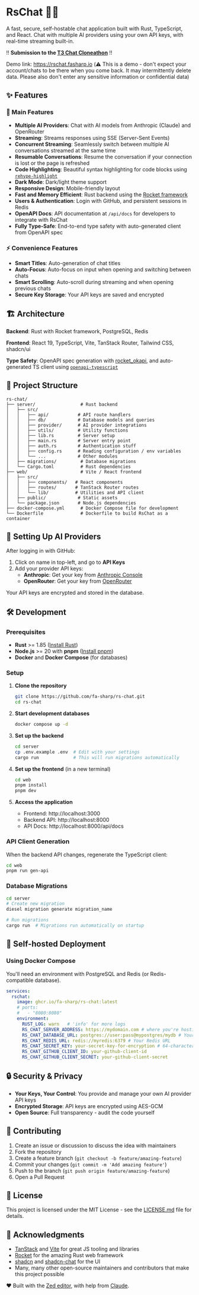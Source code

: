 # RsChat 🤖💬

A fast, secure, self-hostable chat application built with Rust, TypeScript, and React. Chat with multiple AI providers using your own API keys, with real-time streaming built-in.

!! **Submission to the [T3 Chat Cloneathon](https://cloneathon.t3.chat/)** !!

Demo link: https://rschat.fasharp.io (⚠️ This is a demo - don't expect your account/chats to be there when you come back. It may intermittently delete data. Please also don't enter any sensitive information or confidential data)

## ✨ Features

### 🚀 Main Features

- **Multiple AI Providers**: Chat with AI models from Anthropic (Claude) and OpenRouter
- **Streaming**: Streams responses using SSE (Server-Sent Events)
- **Concurrent Streaming**: Seamlessly switch between multiple AI conversations streamed at the same time
- **Resumable Conversations**: Resume the conversation if your connection is lost or the page is refreshed
- **Code Highlighting**: Beautiful syntax highlighting for code blocks using [`rehype-highlight`](https://github.com/rehypejs/rehype-highlight)
- **Dark Mode**: Dark/light theme support
- **Responsive Design**: Mobile-friendly layout
- **Fast and Memory Efficient**: Rust backend using the [Rocket framework](https://rocket.rs/)
- **Users & Authentication**: Login with GitHub, and persistent sessions in Redis
- **OpenAPI Docs**: API documentation at `/api/docs` for developers to integrate with RsChat
- **Fully Type-Safe**: End-to-end type safety with auto-generated client from OpenAPI spec

### ⚡ Convenience Features

- **Smart Titles**: Auto-generation of chat titles
- **Auto-Focus**: Auto-focus on input when opening and switching between chats
- **Smart Scrolling**: Auto-scroll during streaming and when opening previous chats
- **Secure Key Storage**: Your API keys are saved and encrypted

## 🏗️ Architecture

**Backend**: Rust with Rocket framework, PostgreSQL, Redis

**Frontend**: React 19, TypeScript, Vite, TanStack Router, Tailwind CSS, shadcn/ui

**Type Safety**: OpenAPI spec generation with [rocket_okapi](https://github.com/GREsau/okapi), and auto-generated TS client using [`openapi-typescript`](https://openapi-ts.dev/)

## 📁 Project Structure

```
rs-chat/
├── server/                 # Rust backend
│   ├── src/
│   │   ├── api/           # API route handlers
│   │   ├── db/            # Database models and queries
│   │   ├── provider/      # AI provider integrations
│   │   ├── utils/         # Utility functions
│   │   ├── lib.rs         # Server setup
│   │   ├── main.rs        # Server entry point
│   │   ├── auth.rs        # Authentication stuff
│   │   ├── config.rs      # Reading configuration / env variables
│   │   └── ...            # Other modules
│   ├── migrations/         # Database migrations
│   └── Cargo.toml          # Rust dependencies
├── web/                    # Vite / React frontend
│   ├── src/
│   │   ├── components/   # React components
│   │   ├── routes/       # TanStack Router routes
│   │   └── lib/          # Utilities and API client
│   ├── public/            # Static assets
│   └── package.json       # Node.js dependencies
├── docker-compose.yml      # Docker Compose file for development
└── Dockerfile              # Dockerfile to build RsChat as a container
```

## 🔑 Setting Up AI Providers

After logging in with GitHub:

1. Click on name in top-left, and go to **API Keys**
2. Add your provider API keys:
   - **Anthropic**: Get your key from [Anthropic Console](https://console.anthropic.com/)
   - **OpenRouter**: Get your key from [OpenRouter](https://openrouter.ai/keys)

Your API keys are encrypted and stored in the database.

## 🛠️ Development

### Prerequisites

- **Rust** >= 1.85 ([Install Rust](https://rustup.rs/))
- **Node.js** >= 20 with **pnpm** ([Install pnpm](https://pnpm.io/installation))
- **Docker** and **Docker Compose** (for databases)
### Setup

1. **Clone the repository**
   ```bash
   git clone https://github.com/fa-sharp/rs-chat.git
   cd rs-chat
   ```

2. **Start development databases**
   ```bash
   docker compose up -d
   ```

3. **Set up the backend**
   ```bash
   cd server
   cp .env.example .env  # Edit with your settings
   cargo run             # This will run migrations automatically
   ```

4. **Set up the frontend** (in a new terminal)
   ```bash
   cd web
   pnpm install
   pnpm dev
   ```

5. **Access the application**
   - Frontend: http://localhost:3000
   - Backend API: http://localhost:8000
   - API Docs: http://localhost:8000/api/docs


### API Client Generation

When the backend API changes, regenerate the TypeScript client:

```bash
cd web
pnpm run gen-api
```

### Database Migrations

```bash
cd server
# Create new migration
diesel migration generate migration_name

# Run migrations
cargo run  # Migrations run automatically on startup
```

## 🐳 Self-hosted Deployment

### Using Docker Compose

You'll need an environment with PostgreSQL and Redis (or Redis-compatible database).

```docker-compose.yml
services:
  rschat:
    image: ghcr.io/fa-sharp/rs-chat:latest
    # ports:
    #   - "8080:8080"
    environment:
      RUST_LOG: warn   # 'info' for more logs
      RS_CHAT_SERVER_ADDRESS: https://mydomain.com # where you're hosting the app
      RS_CHAT_DATABASE_URL: postgres://user:pass@mypostgres/mydb # Your PostgreSQL URL
      RS_CHAT_REDIS_URL: redis://myredis:6379 # Your Redis URL
      RS_CHAT_SECRET_KEY: your-secret-key-for-encryption # 64-character hex string
      RS_CHAT_GITHUB_CLIENT_ID: your-github-client-id
      RS_CHAT_GITHUB_CLIENT_SECRET: your-github-client-secret
```

## 🔒 Security & Privacy

- **Your Keys, Your Control**: You provide and manage your own AI provider API keys
- **Encrypted Storage**: API keys are encrypted using AES-GCM
- **Open Source**: Full transparency - audit the code yourself

## 🤝 Contributing

1. Create an issue or discussion to discuss the idea with maintainers
1. Fork the repository
1. Create a feature branch (`git checkout -b feature/amazing-feature`)
1. Commit your changes (`git commit -m 'Add amazing feature'`)
1. Push to the branch (`git push origin feature/amazing-feature`)
1. Open a Pull Request

## 📝 License

This project is licensed under the MIT License - see the [LICENSE.md](LICENSE.md) file for details.

## 🙏 Acknowledgments

- [TanStack](https://tanstack.com/) and [Vite](https://vitejs.dev/) for great JS tooling and libraries
- [Rocket](https://rocket.rs/) for the amazing Rust web framework
- [shadcn](https://ui.shadcn.com/) and [shadcn-chat](https://github.com/jakobhoeg/shadcn-chat) for the UI
- Many, many other open-source maintainers and contributors that make this project possible

❤️ Built with the [Zed editor](https://zed.dev/), with help from [Claude](https://claude.ai/).
